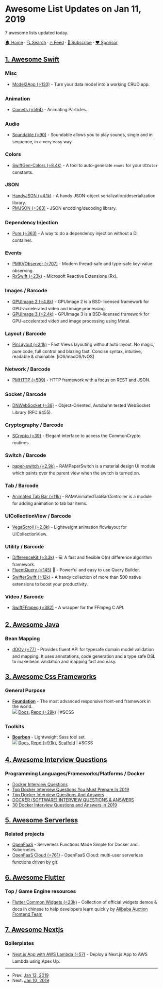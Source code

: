 # Awesome List Updates on Jan 11, 2019

7 awesome lists updated today.

[🏠 Home](/README.md) · [🔍 Search](https://www.trackawesomelist.com/search/) · [🔥 Feed](https://www.trackawesomelist.com/rss.xml) · [📮 Subscribe](https://trackawesomelist.us17.list-manage.com/subscribe?u=d2f0117aa829c83a63ec63c2f&id=36a103854c) · [❤️  Sponsor](https://github.com/sponsors/theowenyoung)



## [1. Awesome Swift](/content/matteocrippa/awesome-swift/README.md)

### Misc

*   [Model2App (⭐133)](https://github.com/Q-Mobile/Model2App) - Turn your data model into a working CRUD app.

### Animation

*   [Comets (⭐594)](https://github.com/cruisediary/Comets) - Animating Particles.

### Audio

*   [Soundable (⭐90)](https://github.com/ThXou/Soundable) - Soundable allows you to play sounds, single and in sequence, in a very easy way.

### Colors

*   [SwiftGen-Colors (⭐8.4k)](https://github.com/SwiftGen/SwiftGen#uicolor) - A tool to auto-generate `enums` for your `UIColor` constants.

### JSON

*   [HandyJSON (⭐4.1k)](https://github.com/alibaba/handyjson) - A handy JSON-object serialization/deserialization library.
*   [PMJSON (⭐363)](https://github.com/postmates/PMJSON) - JSON encoding/decoding library.

### Dependency Injection

*   [Pure (⭐363)](https://github.com/devxoul/Pure) - A way to do a dependency injection without a DI container.

### Events

*   [PMKVObserver (⭐707)](https://github.com/postmates/PMKVObserver/) - Modern thread-safe and type-safe key-value observing.
*   [RxSwift (⭐23k)](https://github.com/ReactiveX/RxSwift) - Microsoft Reactive Extensions (Rx).

### Images / Barcode

*   [GPUImage 2 (⭐4.8k)](https://github.com/BradLarson/GPUImage2) - GPUImage 2 is a BSD-licensed framework for GPU-accelerated video and image processing.
*   [GPUImage 3 (⭐2.4k)](https://github.com/BradLarson/GPUImage3) - GPUImage 3 is a BSD-licensed framework for GPU-accelerated video and image processing using Metal.

### Layout / Barcode

*   [PinLayout (⭐2.1k)](https://github.com/layoutBox/PinLayout) - Fast Views layouting without auto layout. No magic, pure code, full control and blazing fast. Concise syntax, intuitive, readable & chainable. \[iOS/macOS/tvOS]

### Network / Barcode

*   [PMHTTP (⭐509)](https://github.com/postmates/PMHTTP) - HTTP framework with a focus on REST and JSON.

### Socket / Barcode

*   [DNWebSocket (⭐36)](https://github.com/GlebRadchenko/DNWebSocket) - Object-Oriented, Autobahn tested WebSocket Library (RFC 6455).

### Cryptography / Barcode

*   [SCrypto (⭐39)](https://github.com/sgl0v/scrypto) - Elegant interface to access the CommonCrypto routines.

### Switch / Barcode

*   [paper-switch (⭐2.9k)](https://github.com/Ramotion/paper-switch) - RAMPaperSwitch is a material design UI module which paints over the parent view when the switch is turned on.

### Tab / Barcode

*   [Animated Tab Bar (⭐11k)](https://github.com/Ramotion/animated-tab-bar) - RAMAnimatedTabBarController is a module for adding animation to tab bar items.

### UICollectionView / Barcode

*   [VegaScroll (⭐2.8k)](https://github.com/AppliKeySolutions/VegaScroll) - Lightweight animation flowlayout for UICollectionView.

### Utility / Barcode

*   [DifferenceKit (⭐3.3k)](https://github.com/ra1028/DifferenceKit) - 💻 A fast and flexible O(n) difference algorithm framework.
*   [FluentQuery (⭐145)](https://github.com/MihaelIsaev/FluentQuery) :penguin: - Powerful and easy to use Query Builder.
*   [SwifterSwift (⭐12k)](https://github.com/SwifterSwift/SwifterSwift) - A handy collection of more than 500 native extensions to boost your productivity.

### Video / Barcode

*   [SwiftFFmpeg (⭐382)](https://github.com/sunlubo/SwiftFFmpeg) - A wrapper for the FFmpeg C API.

## [2. Awesome Java](/content/akullpp/awesome-java/README.md)

### Bean Mapping

*   [dOOv (⭐77)](https://github.com/doov-io/doov) - Provides fluent API for typesafe domain model validation and mapping. It uses annotations, code generation and a type safe DSL to make bean validation and mapping fast and easy.

## [3. Awesome Css Frameworks](/content/troxler/awesome-css-frameworks/README.md)

### General Purpose

*   [**Foundation**](https://get.foundation/) - The most advanced responsive front-end framework in the world.\
    ![](https://img.shields.io/github/stars/zurb/foundation-sites.svg?style=social\&label=Star)
    [Docs](https://get.foundation/sites/docs/),
    [Repo (⭐29k)](https://github.com/foundation/foundation-sites)
    \| #SCSS

### Toolkits

*   [**Bourbon**](https://www.bourbon.io/) - Lightweight Sass tool set.\
    ![](https://img.shields.io/github/stars/thoughtbot/bourbon.svg?style=social\&label=Star)
    [Docs](https://www.bourbon.io/docs/latest/),
    [Repo (⭐9.1k)](https://github.com/thoughtbot/bourbon/),
    [Scaffold](https://bitters.bourbon.io/)
    \| #SCSS

## [4. Awesome Interview Questions](/content/DopplerHQ/awesome-interview-questions/README.md)

### Programming Languages/Frameworks/Platforms / Docker

*   [Docker Interview Questions](https://mindmajix.com/docker-interview-questions)
*   [Top Docker Interview Questions You Must Prepare In 2019](https://www.edureka.co/blog/interview-questions/docker-interview-questions/)
*   [Top Docker Interview Questions And Answers](https://intellipaat.com/interview-question/docker-interview-questions/)
*   [DOCKER (SOFTWARE) INTERVIEW QUESTIONS & ANSWERS](https://www.wisdomjobs.com/e-university/docker-software-interview-questions.html)
*   [30 Docker Interview Questions and Answers in 2019](https://www.fullstack.cafe/blog/docker-interview-questions-and-answers)

## [5. Awesome Serverless](/content/pmuens/awesome-serverless/README.md)

### Related projects

*   [OpenFaaS](https://docs.openfaas.com/) - Serverless Functions Made Simple for Docker and Kubernetes.
*   [OpenFaaS Cloud (⭐761)](https://github.com/openfaas/openfaas-cloud) - OpenFaaS Cloud: multi-user serverless functions driven by git.

## [6. Awesome Flutter](/content/Solido/awesome-flutter/README.md)

### Top / Game Engine resources

*   [Flutter Common Widgets (⭐23k)](https://github.com/alibaba/flutter-common-widgets-app) <!--stargazers:alibaba/flutter-common-widgets-app--> - Collection of official widgets demos & docs in chinese to help developers learn quickly by [Alibaba Auction Frontend Team](https://github.com/alibaba-paimai-frontend)

## [7. Awesome Nextjs](/content/unicodeveloper/awesome-nextjs/README.md)

### Boilerplates

*   [Next.js App with AWS Lambda (⭐57)](https://github.com/mattdamon108/nextjs-with-lambda) - Deploy a Next.js App to AWS Lambda using Apex Up.

---

- Prev: [Jan 12, 2019](/content/2019/01/12/README.md)
- Next: [Jan 10, 2019](/content/2019/01/10/README.md)